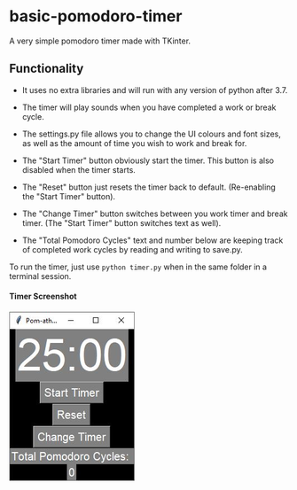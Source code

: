 # basic-pomodoro-timer
A very simple pomodoro timer made with TKinter.


## Functionality 
- It uses no extra libraries and will run with any version of python after 3.7.
- The timer will play sounds when you have completed a work or break cycle.
- The settings.py file allows you to change the UI colours and font sizes, as well as the amount of time you wish to work and break for.

- The "Start Timer" button obviously start the timer. This button is also disabled when the timer starts.
- The "Reset" button just resets the timer back to default. (Re-enabling the "Start Timer" button).
- The "Change Timer" button switches between you work timer and break timer. (The "Start Timer" button switches text as well).
- The "Total Pomodoro Cycles" text and number below are keeping track of completed work cycles by reading and writing to save.py. 

To run the timer, just use ```python timer.py``` when in the same folder in a terminal session.

#### Timer Screenshot

![Timer Image](timer.JPG)

